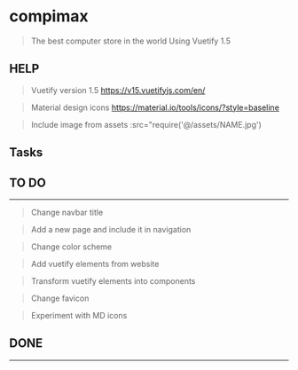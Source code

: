 # compimax

> The best computer store in the world
> Using Vuetify 1.5 

## HELP 

> Vuetify version 1.5
> https://v15.vuetifyjs.com/en/

> Material design icons 
>https://material.io/tools/icons/?style=baseline

>Include image from assets 
> :src="require('@/assets/NAME.jpg')

## Tasks  

## TO DO 
-----------

>Change navbar title 

>Add a new page and include it in navigation

>Change color scheme 

>Add vuetify elements from website

>Transform vuetify elements into components

>Change favicon 

> Experiment with MD icons 


## DONE 
-----------
